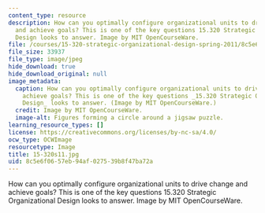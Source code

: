 ```yaml
---
content_type: resource
description: How can you optimally configure organizational units to drive change
  and achieve goals? This is one of the key questions 15.320 Strategic Organizational
  Design looks to answer. Image by MIT OpenCourseWare.
file: /courses/15-320-strategic-organizational-design-spring-2011/8c5e6f0657eb94af027539b8f47ba72a_15-320s11.jpg
file_size: 33937
file_type: image/jpeg
hide_download: true
hide_download_original: null
image_metadata:
  caption: How can you optimally configure organizational units to drive change and
    achieve goals? This is one of the key questions _15.320 Strategic Organizational
    Design_ looks to answer. (Image by MIT OpenCourseWare.)
  credit: Image by MIT OpenCourseWare.
  image-alt: Figures forming a circle around a jigsaw puzzle.
learning_resource_types: []
license: https://creativecommons.org/licenses/by-nc-sa/4.0/
ocw_type: OCWImage
resourcetype: Image
title: 15-320s11.jpg
uid: 8c5e6f06-57eb-94af-0275-39b8f47ba72a
---
```

How can you optimally configure organizational units to drive change and achieve goals? This is one of the key questions 15.320 Strategic Organizational Design looks to answer. Image by MIT OpenCourseWare.